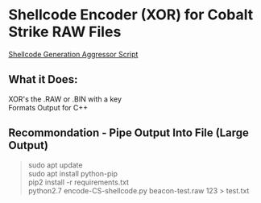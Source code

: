 # Shellcode Encoder (XOR) for Cobalt Strike RAW Files   

[Shellcode Generation Aggressor Script](https://github.com/RCStep/CSSG)

## What it Does:
XOR's the .RAW or .BIN with a key   
Formats Output for C++  

## Recommondation - Pipe Output Into File (Large Output)      
> sudo apt update   
> sudo apt install python-pip   
> pip2 install -r requirements.txt   
> python2.7 encode-CS-shellcode.py beacon-test.raw 123 > test.txt    
